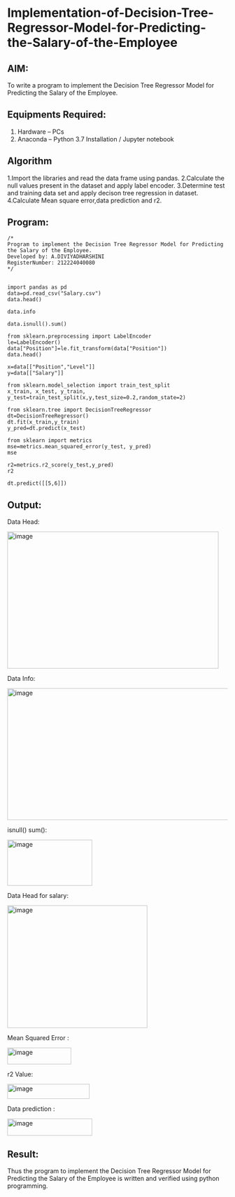 # Implementation-of-Decision-Tree-Regressor-Model-for-Predicting-the-Salary-of-the-Employee

## AIM:
To write a program to implement the Decision Tree Regressor Model for Predicting the Salary of the Employee.

## Equipments Required:
1. Hardware – PCs
2. Anaconda – Python 3.7 Installation / Jupyter notebook

## Algorithm
1.Import the libraries and read the data frame using pandas. 2.Calculate the null values present in the dataset and apply label encoder. 3.Determine test and training data set and apply decison tree regression in dataset. 4.Calculate Mean square error,data prediction and r2.
## Program:
```
/*
Program to implement the Decision Tree Regressor Model for Predicting the Salary of the Employee.
Developed by: A.DIVIYADHARSHINI
RegisterNumber: 212224040080 
*/
```
```

import pandas as pd
data=pd.read_csv("Salary.csv")
data.head()

data.info

data.isnull().sum()

from sklearn.preprocessing import LabelEncoder
le=LabelEncoder()
data["Position"]=le.fit_transform(data["Position"])
data.head()

x=data[["Position","Level"]]
y=data[["Salary"]]

from sklearn.model_selection import train_test_split
x_train, x_test, y_train, y_test=train_test_split(x,y,test_size=0.2,random_state=2)

from sklearn.tree import DecisionTreeRegressor
dt=DecisionTreeRegressor()
dt.fit(x_train,y_train)
y_pred=dt.predict(x_test)

from sklearn import metrics
mse=metrics.mean_squared_error(y_test, y_pred)
mse

r2=metrics.r2_score(y_test,y_pred)
r2

dt.predict([[5,6]])
```

## Output:

Data Head:

<img width="483" height="313" alt="image" src="https://github.com/user-attachments/assets/7371aba7-1125-4faa-ac51-69f595a136e3" />

Data Info:

<img width="773" height="301" alt="image" src="https://github.com/user-attachments/assets/517c31aa-a3f4-4f37-b5f2-127ceaf1b001" />

isnull() sum():


<img width="194" height="105" alt="image" src="https://github.com/user-attachments/assets/a0a25daa-7b5f-4b87-9e80-b08852d1385b" />

Data Head for salary:

<img width="320" height="280" alt="image" src="https://github.com/user-attachments/assets/71436269-6d16-495b-9a1d-384387d43092" />

Mean Squared Error :

<img width="146" height="38" alt="image" src="https://github.com/user-attachments/assets/11ccf6f3-1bed-4ed2-8d17-da0026459eb2" />

r2 Value:

<img width="188" height="34" alt="image" src="https://github.com/user-attachments/assets/8b01c84b-7b38-4805-86cb-30305cc7a7c1" />

Data prediction :

<img width="194" height="39" alt="image" src="https://github.com/user-attachments/assets/650c01d6-3b71-4f05-a11a-2d999ee885d5" />











## Result:
Thus the program to implement the Decision Tree Regressor Model for Predicting the Salary of the Employee is written and verified using python programming.
